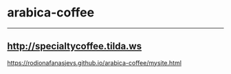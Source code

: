 # arabica-coffee
---
http://specialtycoffee.tilda.ws
---
https://rodionafanasjevs.github.io/arabica-coffee/mysite.html
